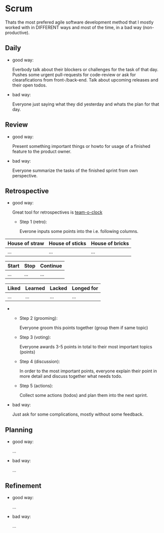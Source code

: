 # Scrum

Thats the most prefered agile software development method that I mostly worked with in DIFFERENT ways and most of the time, in a bad way (non-productive).

## Daily

 - good way:
   
    Everbody talk about their blockers or challenges for the task of that day.
    Pushes some urgent pull-requests for code-review or ask for clearafications
    from front-/back-end. Talk about upcoming releases and their open todos.

 - bad way:
    
    Everyone just saying what they did yesterday and whats the plan for that
    day.

## Review

 - good way:
   
    Present something important things or howto for usage of a finished feature to the product owner.

 - bad way:
    
    Everyone summarize the tasks of the finished sprint from own perspective.

## Retrospective

 - good way:
   
   Great tool for retrospectives is [team-o-clock](https://www.teamoclock.com)

    - Step 1 (retro):
    
        Everone inputs some points into the i.e. following columns.

| House of straw | House of sticks | House of bricks |
| ---            | ---             | ---             |
| ...            | ...             | ...             |
  
| Start          | Stop            | Continue        |
| ---            | ---             | ---             |
| ...            | ...             | ...             |
  
| Liked | Learned | Lacked | Longed for |
| ---   | ---     | ---    | ---        |
| ...   | ...     | ...    | ...        |

  *
    - Step 2 (grooming):

      Everyone groom this points together (group them if same topic)

    - Step 3 (voting):

      Everyone awards 3-5 points in total to their most important topics (points)

    - Step 4 (discussion):

      In order to the most important points, everyone explain their point in more detail and discuss together what needs todo.

    - Step 5 (actions):

      Collect some actions (todos) and plan them into the next sprint.

 - bad way:
    
    Just ask for some complications, mostly without some feedback.

## Planning

 - good way:
   
    ...

 - bad way:
    
    ...

## Refinement

 - good way:
   
    ...

 - bad way:
    
    ...
